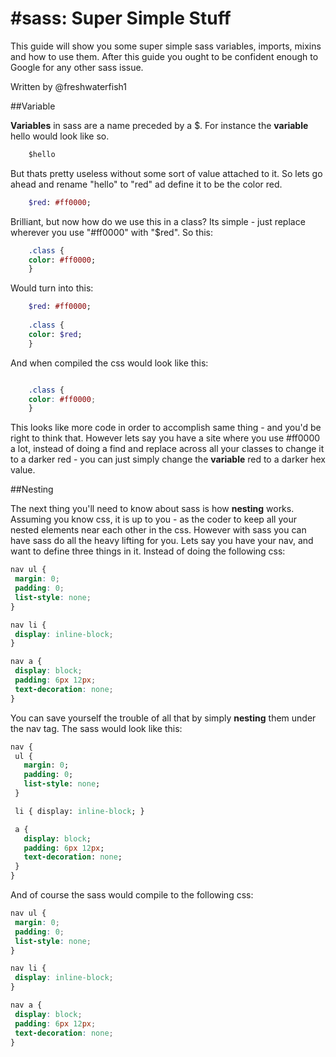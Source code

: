 #sass: Super Simple Stuff
======================

This guide will show you some super simple sass variables, imports, mixins and how to use them. After this guide you ought to be confident enough to Google for any other sass issue.

Written by @freshwaterfish1

##Variable

**Variables** in sass are a name preceded by a $. For instance the **variable** hello would look like so.

```sass
	$hello
```

But thats pretty useless without some sort of value attached to it. So lets go ahead and rename "hello" to "red" ad define it to be the color red.


```sass
	$red: #ff0000;

```

Brilliant, but now how do we use this in a class? Its simple - just replace wherever you use "#ff0000" with "$red". So this:

```sass
	.class {
	color: #ff0000;
	}
```

Would turn into this:

```sass
	$red: #ff0000;
	 
	.class {
	color: $red;
	}
```

And when compiled the css would look like this:

```css

	.class {
	color: #ff0000;
	}
```

 This looks like more code in order to accomplish same thing - and you'd be right to think that. However lets say you have a site where you use #ff0000 a lot, instead of doing a find and replace across all your classes to change it to a darker red - you can just simply change the **variable** red to a darker hex value.

 ##Nesting

 The next thing you'll need to know about sass is how **nesting** works. Assuming you know css, it is up to you - as the coder to keep all your nested elements near each other in the css. However with sass you can have sass do all the heavy lifting for you. Lets say you have your nav, and want to define three things in it. Instead of doing the following css:

 ```css
nav ul {
  margin: 0;
  padding: 0;
  list-style: none;
}

nav li {
  display: inline-block;
}

nav a {
  display: block;
  padding: 6px 12px;
  text-decoration: none;
}
```

You can save yourself the trouble of all that by simply **nesting** them under the nav tag. The sass would look like this:

 ```sass
nav {
  ul {
    margin: 0;
    padding: 0;
    list-style: none;
  }

  li { display: inline-block; }

  a {
    display: block;
    padding: 6px 12px;
    text-decoration: none;
  }
}
```

And of course the sass would compile to the following css:

 ```css
nav ul {
  margin: 0;
  padding: 0;
  list-style: none;
}

nav li {
  display: inline-block;
}

nav a {
  display: block;
  padding: 6px 12px;
  text-decoration: none;
}
```
